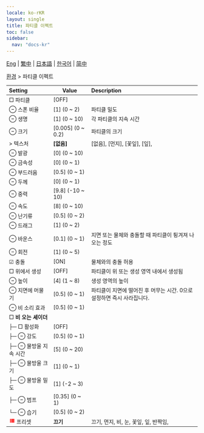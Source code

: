 ```yaml
---
locale: ko-rKR
layout: single
title: 파티클 이펙트
toc: false
sidebar:
  nav: "docs-kr"
---
```

[Eng](/dancexr/menu/2025.4/scene/particles) | [繁中](/tw/dancexr/menu/2025.4/scene/particles) | [日本語](/jp/dancexr/menu/2025.4/scene/particles) | [한국어](/kr/dancexr/menu/2025.4/scene/particles) | [简中](/zh/dancexr/menu/2025.4/scene/particles)

[환경](../menu#환경) > 파티클 이펙트



| Setting | Value | Description |
| :--- | --- | :--- |
|  □ 파티클| [OFF] | 
|  ⊖ 스폰 비율| [1] (0 ~ 2) | 파티클 밀도
|  ⊖ 생명| [1] (0 ~ 10) | 각 파티클의 지속 시간
|  ⊖ 크기| [0.005] (0 ~ 0.2) | 파티클의 크기
|  > 텍스처| **[없음]** | [없음], [먼지], [꽃잎], [잎],  |
|  ⊖ 발광| [0] (0 ~ 10) | 
|  ⊖ 금속성| [0] (0 ~ 1) | 
|  ⊖ 부드러움| [0.5] (0 ~ 1) | 
|  ⊖ 두께| [0] (0 ~ 1) | 
|  ⊖ 중력| [9.8] (-10 ~ 10) | 
|  ⊖ 속도| [8] (0 ~ 10) | 
|  ⊖ 난기류| [0.5] (0 ~ 2) | 
|  ⊖ 드래그| [1] (0 ~ 2) | 
|  ⊖ 바운스| [0.1] (0 ~ 1) | 지면 또는 물체와 충돌할 때 파티클이 튕겨져 나오는 정도
|  ⊖ 회전| [1] (0 ~ 5) | 
|  ☑ 충돌| [ON] | 물체와의 충돌 허용
|  □ 위에서 생성| [OFF] | 파티클이 위 또는 생성 영역 내에서 생성됨
|  ⊖ 높이| [4] (1 ~ 8) | 생성 영역의 높이
|  ⊖ 지면에 머물기| [0.5] (0 ~ 1) | 파티클이 지면에 떨어진 후 머무는 시간. 0으로 설정하면 즉시 사라집니다.
|  ⊖ 비 소리 효과| [0.5] (0 ~ 1) | 
|  □ <b>비 오는 셰이더</b>| | 
| ├─ □ 활성화| [OFF] | 
| ├─ ⊖ 강도| [0.5] (0 ~ 1) | 
| ├─ ⊖ 물방울 지속 시간| [5] (0 ~ 20) | 
| ├─ ⊖ 물방울 크기| [1] (0 ~ 1) | 
| ├─ ⊖ 물방울 밀도| [1] (-2 ~ 3) | 
| ├─ ⊖ 범프| [0.35] (0 ~ 1) | 
| └─ ⊖ 습기| [0.5] (0 ~ 2) | 
| <img src="/images/icon/ic_list.png" alt="list icon"/> 프리셋| **끄기** | 끄기, 먼지, 비, 눈, 꽃잎, 잎, 반짝임,  |
